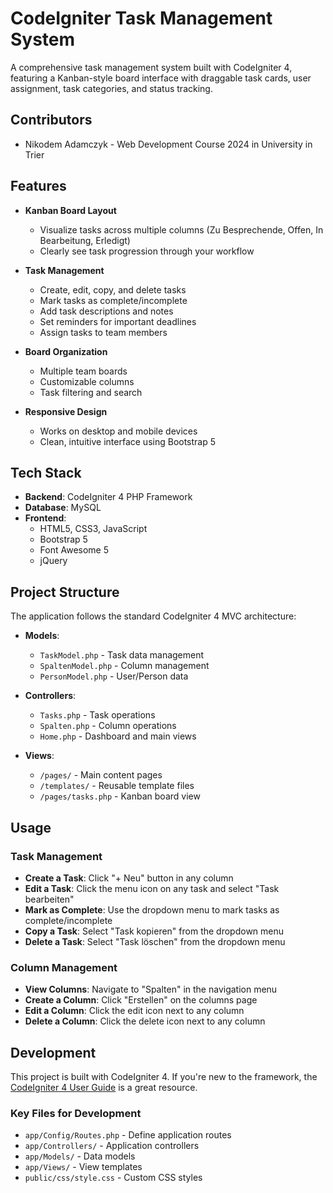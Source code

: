 # CodeIgniter Task Management System

A comprehensive task management system built with CodeIgniter 4, featuring a Kanban-style board interface with draggable task cards, user assignment, task categories, and status tracking.

## Contributors

- Nikodem Adamczyk - Web Development Course 2024 in University in Trier

## Features

- **Kanban Board Layout**
  - Visualize tasks across multiple columns (Zu Besprechende, Offen, In Bearbeitung, Erledigt)
  - Clearly see task progression through your workflow

- **Task Management**
  - Create, edit, copy, and delete tasks
  - Mark tasks as complete/incomplete
  - Add task descriptions and notes
  - Set reminders for important deadlines
  - Assign tasks to team members

- **Board Organization**
  - Multiple team boards 
  - Customizable columns
  - Task filtering and search

- **Responsive Design**
  - Works on desktop and mobile devices
  - Clean, intuitive interface using Bootstrap 5

## Tech Stack

- **Backend**: CodeIgniter 4 PHP Framework
- **Database**: MySQL 
- **Frontend**: 
  - HTML5, CSS3, JavaScript
  - Bootstrap 5
  - Font Awesome 5
  - jQuery

## Project Structure

The application follows the standard CodeIgniter 4 MVC architecture:

- **Models**:
  - `TaskModel.php` - Task data management
  - `SpaltenModel.php` - Column management
  - `PersonModel.php` - User/Person data

- **Controllers**:
  - `Tasks.php` - Task operations
  - `Spalten.php` - Column operations
  - `Home.php` - Dashboard and main views

- **Views**:
  - `/pages/` - Main content pages
  - `/templates/` - Reusable template files
  - `/pages/tasks.php` - Kanban board view

## Usage

### Task Management

- **Create a Task**: Click "+ Neu" button in any column
- **Edit a Task**: Click the menu icon on any task and select "Task bearbeiten"
- **Mark as Complete**: Use the dropdown menu to mark tasks as complete/incomplete
- **Copy a Task**: Select "Task kopieren" from the dropdown menu
- **Delete a Task**: Select "Task löschen" from the dropdown menu

### Column Management

- **View Columns**: Navigate to "Spalten" in the navigation menu
- **Create a Column**: Click "Erstellen" on the columns page
- **Edit a Column**: Click the edit icon next to any column
- **Delete a Column**: Click the delete icon next to any column

## Development

This project is built with CodeIgniter 4. If you're new to the framework, the [CodeIgniter 4 User Guide](https://codeigniter.com/user_guide/intro/index.html) is a great resource.

### Key Files for Development

- `app/Config/Routes.php` - Define application routes
- `app/Controllers/` - Application controllers
- `app/Models/` - Data models
- `app/Views/` - View templates
- `public/css/style.css` - Custom CSS styles


